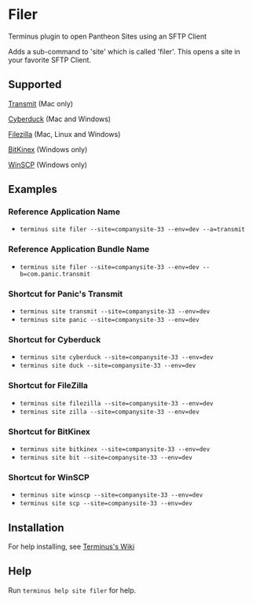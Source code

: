 # Filer

Terminus plugin to open Pantheon Sites using an SFTP Client

Adds a sub-command to 'site' which is called 'filer'. This opens a site in your favorite SFTP Client.

## Supported

[Transmit](https://panic.com/transmit/) (Mac only)

[Cyberduck](https://cyberduck.io/) (Mac and Windows)

[Filezilla](https://filezilla-project.org/) (Mac, Linux and Windows)

[BitKinex](http://www.bitkinex.com/) (Windows only)

[WinSCP](https://winscp.net/) (Windows only)

## Examples
### Reference Application Name
* `terminus site filer --site=companysite-33 --env=dev --a=transmit`

### Reference Application Bundle Name
* `terminus site filer --site=companysite-33 --env=dev --b=com.panic.transmit`

### Shortcut for Panic's Transmit
* `terminus site transmit --site=companysite-33 --env=dev`
* `terminus site panic --site=companysite-33 --env=dev`

### Shortcut for Cyberduck
* `terminus site cyberduck --site=companysite-33 --env=dev`
* `terminus site duck --site=companysite-33 --env=dev`

### Shortcut for FileZilla
* `terminus site filezilla --site=companysite-33 --env=dev`
* `terminus site zilla --site=companysite-33 --env=dev`

### Shortcut for BitKinex
* `terminus site bitkinex --site=companysite-33 --env=dev`
* `terminus site bit --site=companysite-33 --env=dev`

### Shortcut for WinSCP
* `terminus site winscp --site=companysite-33 --env=dev`
* `terminus site scp --site=companysite-33 --env=dev`

## Installation
For help installing, see [Terminus's Wiki](https://github.com/pantheon-systems/terminus/wiki/Plugins)

## Help
Run `terminus help site filer` for help.
